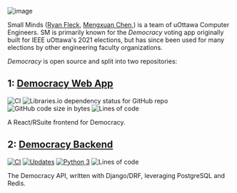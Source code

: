 
![image](https://user-images.githubusercontent.com/28709508/154772792-be212867-3604-449b-bc8a-4336ca15e58d.png)


Small Minds ([Ryan Fleck](https://github.com/RyanFleck), [Mengxuan Chen](https://github.com/MengxuanChen),) is a team of uOttawa Computer Engineers. SM is primarily known for the _Democracy_ voting app originally built for IEEE uOttawa's 2021 elections, but has since been used for many elections by other engineering faculty organizations.

_Democracy_ is open source and split into two repositories:

## 1: [Democracy Web App](https://github.com/Small-Minds/Democracy-PWA-V3)

![CI](https://github.com/Small-Minds/Democracy-PWA-V3/workflows/CI/badge.svg?branch=master)
![Libraries.io dependency status for GitHub repo](https://img.shields.io/librariesio/github/Small-Minds/Democracy-PWA-V3)
![GitHub code size in bytes](https://img.shields.io/github/languages/code-size/Small-Minds/Democracy-PWA-V3)
![Lines of code](https://img.shields.io/tokei/lines/github/Small-Minds/Democracy-PWA-V3)

A React/RSuite frontend for Democracy.

## 2: [Democracy Backend](https://github.com/Small-Minds/Democracy-BE-V3)

[![CI](https://github.com/Small-Minds/Democracy-BE-V3/actions/workflows/ci.yml/badge.svg?branch=master)](https://github.com/Small-Minds/Democracy-BE-V3/actions/workflows/ci.yml)
[![Updates](https://pyup.io/repos/github/Small-Minds/Democracy-BE-V3/shield.svg)](https://pyup.io/repos/github/Small-Minds/Democracy-BE-V3/)
[![Python 3](https://pyup.io/repos/github/Small-Minds/Democracy-BE-V3/python-3-shield.svg)](https://pyup.io/repos/github/Small-Minds/Democracy-BE-V3/)
![Lines of code](https://img.shields.io/tokei/lines/github/Small-Minds/Democracy-BE-V3)

The Democracy API, written with Django/DRF, leveraging PostgreSQL and Redis.
